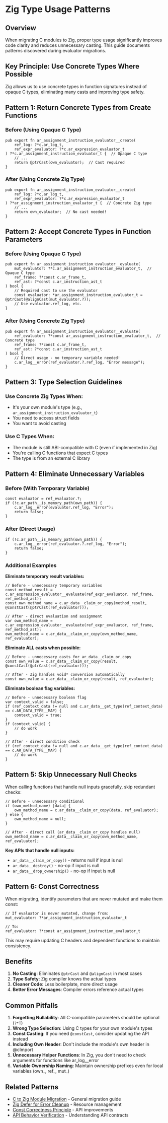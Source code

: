 # Zig Type Usage Patterns

## Overview

When migrating C modules to Zig, proper type usage significantly improves code clarity and reduces unnecessary casting. This guide documents patterns discovered during evaluator migrations.

## Key Principle: Use Concrete Types Where Possible

Zig allows us to use concrete types in function signatures instead of opaque C types, eliminating many casts and improving type safety.

## Pattern 1: Return Concrete Types from Create Functions

### Before (Using Opaque C Type)
```zig
pub export fn ar_assignment_instruction_evaluator__create(
    ref_log: ?*c.ar_log_t,
    ref_expr_evaluator: ?*c.ar_expression_evaluator_t
) ?*c.ar_assignment_instruction_evaluator_t {  // Opaque C type
    // ...
    return @ptrCast(own_evaluator);  // Cast required
}
```

### After (Using Concrete Zig Type)
```zig
pub export fn ar_assignment_instruction_evaluator__create(
    ref_log: ?*c.ar_log_t,
    ref_expr_evaluator: ?*c.ar_expression_evaluator_t
) ?*ar_assignment_instruction_evaluator_t {  // Concrete Zig type
    // ...
    return own_evaluator;  // No cast needed!
}
```

## Pattern 2: Accept Concrete Types in Function Parameters

### Before (Using Opaque C Type)
```zig
pub export fn ar_assignment_instruction_evaluator__evaluate(
    mut_evaluator: ?*c.ar_assignment_instruction_evaluator_t,  // Opaque C type
    ref_frame: ?*const c.ar_frame_t,
    ref_ast: ?*const c.ar_instruction_ast_t
) bool {
    // Required cast to use the evaluator
    const evaluator: *ar_assignment_instruction_evaluator_t = @ptrCast(@alignCast(mut_evaluator.?));
    // Use evaluator.ref_log, etc.
}
```

### After (Using Concrete Zig Type)
```zig
pub export fn ar_assignment_instruction_evaluator__evaluate(
    ref_evaluator: ?*const ar_assignment_instruction_evaluator_t,  // Concrete type
    ref_frame: ?*const c.ar_frame_t,
    ref_ast: ?*const c.ar_instruction_ast_t
) bool {
    // Direct usage - no temporary variable needed!
    c.ar_log__error(ref_evaluator.?.ref_log, "Error message");
}
```

## Pattern 3: Type Selection Guidelines

### Use Concrete Zig Types When:
- It's your own module's type (e.g., `ar_assignment_instruction_evaluator_t`)
- You need to access struct fields
- You want to avoid casting

### Use C Types When:
- The module is still ABI-compatible with C (even if implemented in Zig)
- You're calling C functions that expect C types
- The type is from an external C library

## Pattern 4: Eliminate Unnecessary Variables

### Before (With Temporary Variable)
```zig
const evaluator = ref_evaluator.?;
if (!c.ar_path__is_memory_path(own_path)) {
    c.ar_log__error(evaluator.ref_log, "Error");
    return false;
}
```

### After (Direct Usage)
```zig
if (!c.ar_path__is_memory_path(own_path)) {
    c.ar_log__error(ref_evaluator.?.ref_log, "Error");
    return false;
}
```

### Additional Examples

**Eliminate temporary result variables:**
```zig
// Before - unnecessary temporary variables
const method_result = c.ar_expression_evaluator__evaluate(ref_expr_evaluator, ref_frame, ref_method_ast);
const own_method_name = c.ar_data__claim_or_copy(method_result, @constCast(@ptrCast(ref_evaluator)));

// After - direct evaluation and assignment
var own_method_name = c.ar_expression_evaluator__evaluate(ref_expr_evaluator, ref_frame, ref_method_ast);
own_method_name = c.ar_data__claim_or_copy(own_method_name, ref_evaluator);
```

**Eliminate ALL casts when possible:**
```zig
// Before - unnecessary casts for ar_data__claim_or_copy
const own_value = c.ar_data__claim_or_copy(result, @constCast(@ptrCast(ref_evaluator)));

// After - Zig handles void* conversion automatically
const own_value = c.ar_data__claim_or_copy(result, ref_evaluator);
```

**Eliminate boolean flag variables:**
```zig
// Before - unnecessary boolean flag
var context_valid = false;
if (ref_context_data != null and c.ar_data__get_type(ref_context_data) == c.AR_DATA_TYPE__MAP) {
    context_valid = true;
}
if (context_valid) {
    // do work
}

// After - direct condition check
if (ref_context_data != null and c.ar_data__get_type(ref_context_data) == c.AR_DATA_TYPE__MAP) {
    // do work
}
```

## Pattern 5: Skip Unnecessary Null Checks

When calling functions that handle null inputs gracefully, skip redundant checks:

```zig
// Before - unnecessary conditional
if (own_method_name) |data| {
    own_method_name = c.ar_data__claim_or_copy(data, ref_evaluator);
} else {
    own_method_name = null;
}

// After - direct call (ar_data__claim_or_copy handles null)
own_method_name = c.ar_data__claim_or_copy(own_method_name, ref_evaluator);
```

**Key APIs that handle null inputs:**
- `ar_data__claim_or_copy()` - returns null if input is null
- `ar_data__destroy()` - no-op if input is null
- `ar_data__drop_ownership()` - no-op if input is null

## Pattern 6: Const Correctness

When migrating, identify parameters that are never mutated and make them const:

```zig
// If evaluator is never mutated, change from:
mut_evaluator: ?*ar_assignment_instruction_evaluator_t

// To:
ref_evaluator: ?*const ar_assignment_instruction_evaluator_t
```

This may require updating C headers and dependent functions to maintain consistency.

## Benefits

1. **No Casting**: Eliminates `@ptrCast` and `@alignCast` in most cases
2. **Type Safety**: Zig compiler knows the actual types
3. **Cleaner Code**: Less boilerplate, more direct usage
4. **Better Error Messages**: Compiler errors reference actual types

## Common Pitfalls

1. **Forgetting Nullability**: All C-compatible parameters should be optional (`?*T`)
2. **Wrong Type Selection**: Using C types for your own module's types
3. **Const Casting**: If you need `@constCast`, consider updating the API instead
4. **Including Own Header**: Don't include the module's own header in @cImport
5. **Unnecessary Helper Functions**: In Zig, you don't need to check arguments for functions like ar_log__error
6. **Variable Ownership Naming**: Maintain ownership prefixes even for local variables (own_, ref_, mut_)

## Related Patterns

- [C to Zig Module Migration](c-to-zig-module-migration.md) - General migration guide
- [Zig Defer for Error Cleanup](zig-defer-error-cleanup-pattern.md) - Resource management
- [Const Correctness Principle](const-correctness-principle.md) - API improvements
- [API Behavior Verification](api-behavior-verification.md) - Understanding API contracts